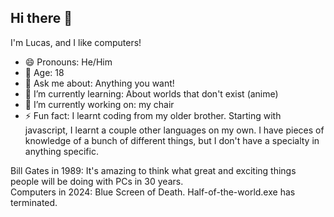 ## Hi there 👋
I'm Lucas, and I like computers!

- 😄 Pronouns: He/Him
- 👀 Age: 18
- 💬 Ask me about: Anything you want!
- 🌱 I’m currently learning: About worlds that don't exist (anime)
- 🔭 I’m currently working on: my chair
- ⚡ Fun fact: I learnt coding from my older brother. Starting with javascript, I learnt a couple other languages on my own. I have pieces of knowledge of a bunch of different things, but I don't have a specialty in anything specific.

Bill Gates in 1989: It's amazing to think what great and exciting things people will be doing with PCs in 30 years.
<br>
Computers in 2024: Blue Screen of Death. Half-of-the-world.exe has terminated.

<!--
**Pulucas/Pulucas** is a ✨ _special_ ✨ repository because its `README.md` (this file) appears on your GitHub profile.

Here are some ideas to get you started:

- 🔭 I’m currently working on ...
- 🌱 I’m currently learning ...
- 👯 I’m looking to collaborate on ...
- 🤔 I’m looking for help with ...
- 💬 Ask me about ...
- 📫 How to reach me: ...
- 😄 Pronouns: ...
- ⚡ Fun fact: ...
-->
